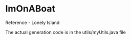 # ImOnABoat

Reference - Lonely Island


The actual generation code is in the utils/myUtils.java file
